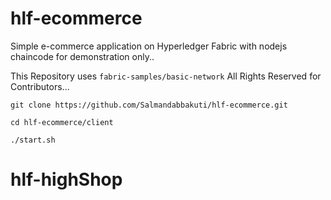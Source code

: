 # hlf-ecommerce
Simple e-commerce application on Hyperledger Fabric with nodejs chaincode for demonstration only..

This Repository uses ```fabric-samples/basic-network``` All Rights Reserved for Contributors...

```
git clone https://github.com/Salmandabbakuti/hlf-ecommerce.git

cd hlf-ecommerce/client

./start.sh

```
# hlf-highShop
